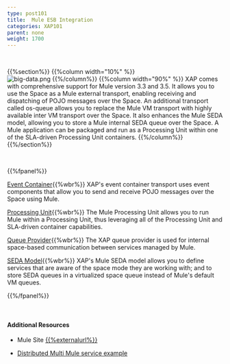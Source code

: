 ```yaml
---
type: post101
title:  Mule ESB Integration
categories: XAP101
parent: none
weight: 1700
---
```


<br>

{{%section%}}
{{%column width="10%" %}}
<br>
![big-data.png](/attachment_files/subject/mule.png)
{{%/column%}}
{{%column width="90%" %}}
XAP comes with comprehensive support for Mule version 3.3 and 3.5. It allows you to use the Space as a Mule external transport, enabling receiving and dispatching of POJO messages over the Space.
An additional transport called os-queue allows you to replace the Mule VM transport with highly available inter VM transport over the Space.
It also enhances the Mule SEDA model, allowing you to store a Mule internal SEDA queue over the Space.
A Mule application can be packaged and run as a Processing Unit  within one of the SLA-driven Processing Unit containers.
{{%/column%}}
{{%/section%}}



<br>


{{%fpanel%}}

[Event Container](./mule-event-container-transport.html){{%wbr%}}
XAP's event container transport uses event components that allow you to send and receive POJO messages over the Space using Mule.

[Processing Unit](./mule-processing-unit.html){{%wbr%}}
The Mule Processing Unit allows you to run Mule within a Processing Unit, thus leveraging all of the Processing Unit and SLA-driven container capabilities.

[Queue Provider](./mule-queue-provider.html){{%wbr%}}
The XAP queue provider is used for internal space-based communication between services managed by Mule.


[SEDA Model](./mule-seda-model.html){{%wbr%}}
XAP's Mule SEDA model allows you to define services that are aware of the space mode they are working with; and to store SEDA queues in a virtualized space queue instead of Mule's default VM queues.

{{%/fpanel%}}

<br>

#### Additional Resources
- Mule Site [{{%externalurl%}}](http://www.mulesoft.org/)

- [Distributed Multi Mule service example](/sbp/mule-esb-example.html)
